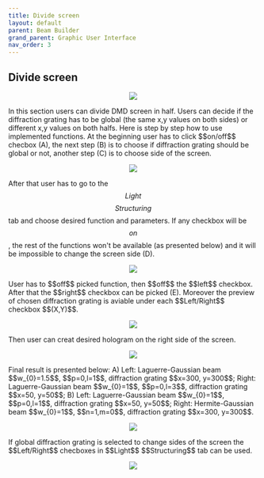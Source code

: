 ```yaml
---
title: Divide screen
layout: default
parent: Beam Builder
grand_parent: Graphic User Interface
nav_order: 3
---
```

## [](#header-2)Divide screen
<script id="MathJax-script" async src="https://cdn.jsdelivr.net/npm/mathjax@3/es5/tex-mml-chtml.js"></script>
<p align="center">
  <img src="/BCAA_tutorial/assets/images/Divide_screen.png">
</p>
In this section users can divide DMD screen in half. Users can decide if the diffraction grating has to be global (the same x,y values on both sides) or different x,y values on both halfs. Here is step by step how to use implemented functions. At the beginning user has to click $$on/off$$ checbox (A), the next step (B) is to choose if diffraction grating should be global or not, another step (C) is to choose side of the screen.
<p align="center">
  <img src="/BCAA_tutorial/assets/images/Divide_screen_1_3.png">
</p>

After that user has to go to the $$Light$$ $$Structuring$$ tab and choose desired function and parameters. If any checkbox will be $$on$$, the rest of the functions won't be available (as presented below) and it will be impossible to change the screen side (D).
<p align="center">
  <img src="/BCAA_tutorial/assets/images/4.png">
</p>
User has to $$off$$ picked function, then $$off$$ the $$left$$ checkbox. After that the $$right$$ checkbox can be picked (E). Moreover the preview of chosen diffraction grating is aviable under each $$Left/Right$$ checkbox $$(X,Y)$$.
<p align="center">
  <img src="/BCAA_tutorial/assets/images/Divide_screen_5_6.png">
</p>
Then user can creat desired hologram on the right side of the screen.
<p align="center">
  <img src="/BCAA_tutorial/assets/images/7.png">
</p>
Final result is presented below: A) Left: Laguerre-Gaussian beam $$w_{0}=1.5$$, $$p=0,l=1$$, diffraction grating $$x=300, y=300$$; Right: Laguerre-Gaussian beam $$w_{0}=1$$, $$p=0,l=3$$, diffraction grating $$x=50, y=50$$; B) Left: Laguerre-Gaussian beam $$w_{0}=1$$, $$p=0,l=1$$, diffraction grating $$x=50, y=50$$; Right: Hermite-Gaussian beam $$w_{0}=1$$, $$n=1,m=0$$, diffraction grating $$x=300, y=300$$.
<p align="center">
  <img src="/BCAA_tutorial/assets/images/Divide_screen_result.png">
</p>
If global diffraction grating is selected to change sides of the screen the $$Left/Right$$ checboxes in $$Light$$ $$Structuring$$ tab can be used.
<p align="center">
  <img src="/BCAA_tutorial/assets/images/LR_LS.png">
</p>
